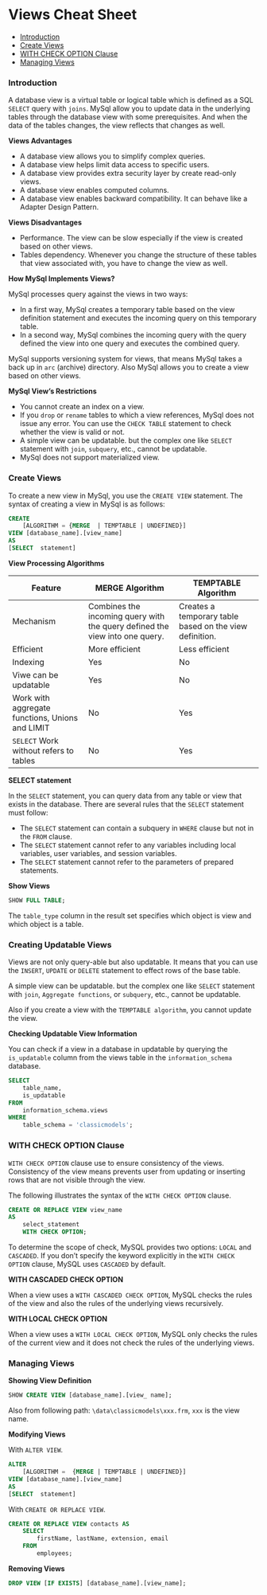 # Views Cheat Sheet

* [Introduction](#introduction)
* [Create Views](#create-views)
* [WITH CHECK OPTION Clause](#with-check-option-clause)
* [Managing Views](#managing-views)

### Introduction
A database view is a virtual table or logical table which is defined as a SQL `SELECT` query with `joins`. MySql allow you to update data in the underlying tables through the database view with some prerequisites. And when the data of the tables changes, the view reflects that changes as well.

**Views Advantages**
* A database view allows you to simplify complex queries.
* A database view helps limit data access to specific users.
* A database view provides extra security layer by create read-only views.
* A database view enables computed columns.
* A database view enables backward compatibility. It can behave like a Adapter Design Pattern.

**Views Disadvantages**
* Performance. The view can be slow especially if the view is created based on other views.
* Tables dependency. Whenever you change the structure of these tables that view associated with, you have to change the view as well.

**How MySql Implements Views?**

MySql processes query against the views in two ways:
* In a first way, MySql creates a temporary table based on the view definition statement and executes the incoming query on this temporary table.
* In a second way, MySql combines the incoming query with the query defined the view into one query and executes the combined query.

MySql supports versioning system for views, that means MySql takes a back up in `arc` (archive) directory. Also MySql allows you to create a view based on other views.

**MySql View’s Restrictions**
* You cannot create an index on a view.
* If you `drop` or `rename` tables to which a view references, MySql does not issue any error. You can use the `CHECK TABLE` statement to check whether the view is valid or not.
* A simple view can be updatable. but the complex one like `SELECT` statement with `join`, `subquery`, etc., cannot be updatable.
* MySql does not support materialized view.

### Create Views
To create a new view in MySql, you use the `CREATE VIEW` statement. The syntax of creating a view in MySql is as follows:
```sql
CREATE
    [ALGORITHM = {MERGE  | TEMPTABLE | UNDEFINED}]
VIEW [database_name].[view_name]
AS
[SELECT  statement]
```

**View Processing Algorithms**

Feature | MERGE Algorithm | TEMPTABLE Algorithm
---|---|---|
Mechanism | Combines the incoming query with the query defined the view into one query. | Creates a temporary table based on the view definition.
Efficient | More efficient | Less efficient
Indexing | Yes | No
Viwe can be updatable | Yes | No
Work with aggregate functions, Unions and LIMIT | No | Yes
`SELECT` Work without refers to tables | No | Yes

**SELECT statement**

In the `SELECT` statement, you can query data from any table or view that exists in the database. There are several rules that the `SELECT` statement must follow:
* The `SELECT` statement can contain a subquery in `WHERE` clause but not in the `FROM` clause.
* The `SELECT` statement cannot refer to any variables including local variables, user variables, and session variables.
* The `SELECT` statement cannot refer to the parameters of prepared statements.

**Show Views**
```sql
SHOW FULL TABLE;
```
The `table_type` column in the result set specifies which object is view and which object is a table.

### Creating Updatable Views
Views are not only query-able but also updatable. It means that you can use the `INSERT`, `UPDATE` or `DELETE` statement to effect rows of the base table.

A simple view can be updatable. but the complex one like `SELECT` statement with `join`, `Aggregate functions`, or `subquery`, etc., cannot be updatable.

Also if you create a view with the `TEMPTABLE algorithm`, you cannot update the view.

**Checking Updatable View Information**

You can check if a view in a database in updatable by querying the `is_updatable` column from the views table in the `information_schema` database.
```sql
SELECT
    table_name,
    is_updatable
FROM
    information_schema.views
WHERE
    table_schema = 'classicmodels';
```

### WITH CHECK OPTION Clause
`WITH CHECK OPTION` clause use to ensure consistency of the views. Consistency of the view means prevents user from updating or inserting rows that are not visible through the view.

The following illustrates the syntax of the `WITH CHECK OPTION` clause.
```sql
CREATE OR REPLACE VIEW view_name
AS
    select_statement
    WITH CHECK OPTION;
```

To determine the scope of check, MySQL provides two options: `LOCAL` and `CASCADED`. If you don’t specify the keyword explicitly in the `WITH CHECK OPTION` clause, MySQL uses `CASCADED` by default.

**WITH CASCADED CHECK OPTION**

When a view uses a `WITH CASCADED CHECK OPTION`, MySQL checks the rules of the view and also the rules of the underlying views recursively.

**WITH LOCAL CHECK OPTION**

When a view uses a `WITH LOCAL CHECK OPTION`, MySQL only checks the rules of the current view and it does not check the rules of the underlying views.

### Managing Views

**Showing View Definition**
```sql
SHOW CREATE VIEW [database_name].[view_ name];
```
Also from following path: `\data\classicmodels\xxx.frm`, `xxx` is the view name.

**Modifying Views**

With `ALTER VIEW`.
```sql
ALTER
    [ALGORITHM =  {MERGE | TEMPTABLE | UNDEFINED}]
VIEW [database_name].[view_name]
AS
[SELECT  statement]
```
With `CREATE OR REPLACE VIEW`.
```sql
CREATE OR REPLACE VIEW contacts AS
    SELECT
        firstName, lastName, extension, email
    FROM
        employees;
```

**Removing Views**
```sql
DROP VIEW [IF EXISTS] [database_name].[view_name];
```

